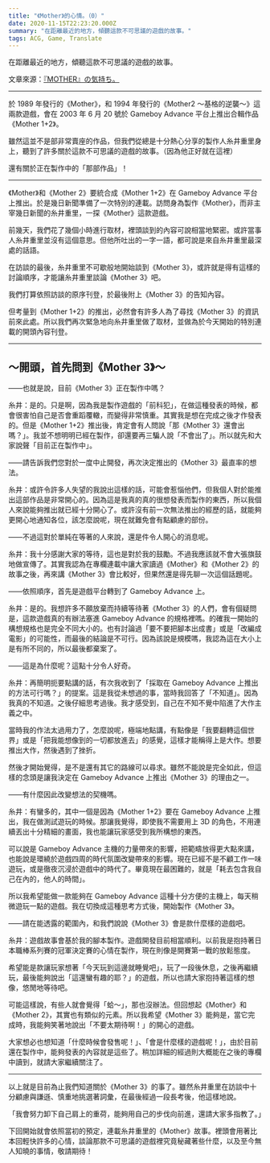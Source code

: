 ```yaml
---
title: "《Mother》的心情。（0）"
date: 2020-11-15T22:23:20.000Z
summary: "在距離最近的地方，傾聽這款不可思議的遊戲的故事。"
tags: ACG, Game, Translate
---
```


在距離最近的地方，傾聽這款不可思議的遊戲的故事。

文章來源：[『MOTHER』の気持ち。](https://www.1101.com/MOTHER/MOTHER_itoi.html)

---

於 1989 年發行的《Mother》，和 1994 年發行的《Mother2 ～基格的逆襲～》這兩款遊戲，會在 2003 年 6 月 20 號於 Gameboy Advance 平台上推出合輯作品《Mother 1+2》。

雖然這並不是部非常賣座的作品，但我們從總是十分熱心分享的製作人糸井重里身上，聽到了許多關於這款不可思議的遊戲的故事。（因為他正好就在這裡）

還有關於正在製作中的「那部作品」！

---

《Mother》和《Mother 2》要統合成《Mother 1+2》在 Gameboy Advance 平台上推出。於是幾日新聞準備了一次特別的連載。訪問身為製作《Mother》，而非主宰幾日新聞的糸井重里，一探《Mother》這款遊戲。

前幾天，我們花了幾個小時進行取材，裡頭談到的內容可說相當地緊密。或許當事人糸井重里並沒有這個意思。但他所吐出的一字一語，都可說是來自糸井重里最深處的話語。

在訪談的最後，糸井重里不可歇般地開始談到《Mother 3》，或許就是得有這樣的討論順序，才能讓糸井重里談論《Mother 3》吧。

我們打算依照訪談的原序刊登，於最後附上《Mother 3》的告知內容。

但考量到《Mother 1+2》的推出，必然會有許多人為了尋找《Mother 3》的資訊前來此處。所以我們再次緊急地向糸井重里做了取材，並做為於今天開始的特別連載的開頭內容刊登。

---

## ～開頭，首先問到《Mother 3》～

——也就是說，目前《Mother 3》正在製作中嗎？

糸井：是的。只是啊，因為我是製作遊戲的「前科犯」，在做這種發表的時候，都會很害怕自己是否會重蹈覆轍，而變得非常慎重。其實我是想在完成之後才作發表的。但是《Mother 1+2》推出後，肯定會有人問說「那《Mother 3》還會出嗎？」。我並不想明明已經在製作，卻還要再三騙人說「不會出了」。所以就先和大家說聲「目前正在製作中」。

——請告訴我們您對於一度中止開發，再次決定推出的《Mother 3》最直率的想法。

糸井：或許令許多人失望的我說出這樣的話，可能會惹惱他們，但我個人對於能推出這部作品是非常開心的。因為這是我真的真的很想發表而製作的東西，所以我個人來說能夠推出就已經十分開心了。或許沒有前一次無法推出的經歷的話，就能夠更開心地通知各位，該怎麼說呢，現在就難免會有點顧慮的部份。

——不過這對於單純在等著的人來說，還是件令人開心的消息呢。

糸井：我十分感謝大家的等待，這也是對於我的鼓勵。不過我應該就不會大張旗鼓地做宣傳了。其實我認為在專欄連載中讓大家讀過《Mother》和《Mother 2》的故事之後，再來講《Mother 3》會比較好，但果然還是得先聊一次這個話題呢。

——依照順序，首先是遊戲平台轉到了 Gameboy Advance 上。

糸井：是的。我想許多不願放棄而持續等待著《Mother 3》的人們，會有個疑問是，這款遊戲真的有辦法塞進 Gameboy Advance 的規格裡嗎。的確我一開始的構想規格也是完全不同大小的。也有討論過「要不要把腳本出成書」或是「改編成電影」的可能性，而最後的結論是不可行。因為該說是規模嗎，我認為這在大小上是有所不同的，所以最後都棄案了。

——這是為什麼呢？這點十分令人好奇。

糸井：再簡明扼要點講的話，有次我收到了「採取在 Gameboy Advance 上推出的方法可行嗎？」的提案。這是我從未想過的事，當時我回答了「不知道」。因為我真的不知道。之後仔細思考過後。我才感受到，自己在不知不覺中陷進了大作主義之中。

當時我的作法太過用力了，怎麼說呢，極端地點講，有點像是「我要翻轉這個世界」或是「把我能想像到的一切都放進去」的感覺，這樣才能稱得上是大作。想要推出大作，然後遇到了挫折。

然後才開始覺得，是不是還有其它的路線可以尋求。雖然不能說是完全如此，但這樣的念頭是讓我決定在 Gameboy Advance 上推出《Mother 3》的理由之一。

——有什麼因此改變想法的契機嗎。

糸井：有蠻多的，其中一個是因為《Mother 1+2》要在 Gameboy Advance 上推出，我在做測試遊玩的時候。那讓我覺得，即使我不需要用上 3D 的角色，不用連續丟出十分精細的畫面，我也能讓玩家感受到我所構想的東西。

可以說是 Gameboy Advance 主機的力量帶來的影響，把範疇放得更大點來講，也能說是環繞於遊戲四周的時代氛圍改變帶來的影響。現在已經不是不顧工作一味遊玩，或是徹夜沉浸於遊戲中的時代了。畢竟現在最困難的，就是「耗去包含我自己在內的，他人的時間」。

所以我希望能做一款能夠在 Gameboy Advance 這種十分方便的主機上，每天稍微遊玩一點的遊戲。我在切換成這種思考方式後，開始製作《Mother 3》。

——請在能透露的範圍內，和我們說說《Mother 3》會是款什麼樣的遊戲吧。

糸井：遊戲故事會基於我的腳本製作。遊戲開發目前相當順利。以前我是抱持著日本職棒系列賽的冠軍決定賽的心情在製作，現在則像是開賽第一戰的放鬆態度。

希望能是款讓玩家想著「今天玩到這邊就睡覺吧」，玩了一段後休息，之後再繼續玩，最後能夠說出「這還蠻有趣的耶？」的遊戲，所以也請大家抱持著這樣的想像，悠閒地等待吧。

可能這樣說，有些人就會覺得「蛤～」，那也沒辦法。但回想起《Mother》和《Mother 2》，其實也有類似的元素。所以我希望《Mother 3》能夠是，當它完成時，我能夠笑著地說出「不要太期待啊！」的開心的遊戲。

大家想必也想知道「什麼時候會發售呢！」、「會是什麼樣的遊戲呢！」，由於目前還在製作中，能夠發表的內容就是這些了。稍加詳細的經過則大概能在之後的專欄中讀到，就請大家繼續關注了。

---

以上就是目前為止我們知道關於《Mother 3》的事了。雖然糸井重里在訪談中十分顧慮與謙遜、慎重地挑選著詞彙，在最後經過一段長考後，他這樣地說。

「我會努力卸下自己肩上的重荷，能夠用自己的步伐向前進，還請大家多指教了。」

下回開始就會依照當初的預定，連載糸井重里的《Mother》故事。裡頭會用著比本回輕快許多的心情，談論那款不可思議的遊戲裡究竟秘藏著些什麼，以及至今無人知曉的事情，敬請期待！
